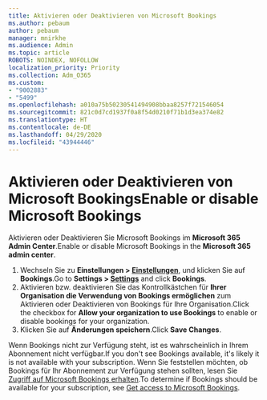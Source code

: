 ```yaml
---
title: Aktivieren oder Deaktivieren von Microsoft Bookings
ms.author: pebaum
author: pebaum
manager: mnirkhe
ms.audience: Admin
ms.topic: article
ROBOTS: NOINDEX, NOFOLLOW
localization_priority: Priority
ms.collection: Adm_O365
ms.custom:
- "9002883"
- "5499"
ms.openlocfilehash: a010a75b50230541494908bbaa8257f721546054
ms.sourcegitcommit: 821c0d7cd1937f0a8f54d0210f71b1d3ea374e82
ms.translationtype: HT
ms.contentlocale: de-DE
ms.lasthandoff: 04/29/2020
ms.locfileid: "43944446"
---
```

# <a name="enable-or-disable-microsoft-bookings"></a><span data-ttu-id="04e30-102">Aktivieren oder Deaktivieren von Microsoft Bookings</span><span class="sxs-lookup"><span data-stu-id="04e30-102">Enable or disable Microsoft Bookings</span></span>

<span data-ttu-id="04e30-103">Aktivieren oder Deaktivieren Sie Microsoft Bookings im **Microsoft 365 Admin Center**.</span><span class="sxs-lookup"><span data-stu-id="04e30-103">Enable or disable Microsoft Bookings in the **Microsoft 365 admin center**.</span></span>

1. <span data-ttu-id="04e30-104">Wechseln Sie zu **Einstellungen > [Einstellungen](https://admin.microsoft.com/Adminportal/Home?source=applauncher#/Settings/Services)**, und klicken Sie auf **Bookings**.</span><span class="sxs-lookup"><span data-stu-id="04e30-104">Go to **Settings > [Settings](https://admin.microsoft.com/Adminportal/Home?source=applauncher#/Settings/Services)** and click **Bookings**.</span></span>
2. <span data-ttu-id="04e30-105">Aktivieren bzw. deaktivieren Sie das Kontrollkästchen für **Ihrer Organisation die Verwendung von Bookings ermöglichen** zum Aktivieren oder Deaktivieren von Bookings für Ihre Organisation.</span><span class="sxs-lookup"><span data-stu-id="04e30-105">Click the checkbox for **Allow your organization to use Bookings** to enable or disable bookings for your organization.</span></span>
3. <span data-ttu-id="04e30-106">Klicken Sie auf **Änderungen speichern**.</span><span class="sxs-lookup"><span data-stu-id="04e30-106">Click **Save Changes**.</span></span>

<span data-ttu-id="04e30-107">Wenn Bookings nicht zur Verfügung steht, ist es wahrscheinlich in Ihrem Abonnement nicht verfügbar.</span><span class="sxs-lookup"><span data-stu-id="04e30-107">If you don't see Bookings available, it's likely it is not available with your subscription.</span></span> <span data-ttu-id="04e30-108">Wenn Sie feststellen möchten, ob Bookings für Ihr Abonnement zur Verfügung stehen sollten, lesen Sie [Zugriff auf Microsoft Bookings erhalten](https://support.microsoft.com/de-DE/office/get-access-to-microsoft-bookings-5382dc07-aaa5-45c9-8767-502333b214ce).</span><span class="sxs-lookup"><span data-stu-id="04e30-108">To determine if Bookings should be available for your subscription, see [Get access to Microsoft Bookings](https://support.microsoft.com/de-DE/office/get-access-to-microsoft-bookings-5382dc07-aaa5-45c9-8767-502333b214ce).</span></span>
